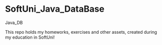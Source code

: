 # SoftUni_Java_DataBase
Java_DB

This repo holds my homeworks, exercises and other assets, created during my education in SoftUni!
